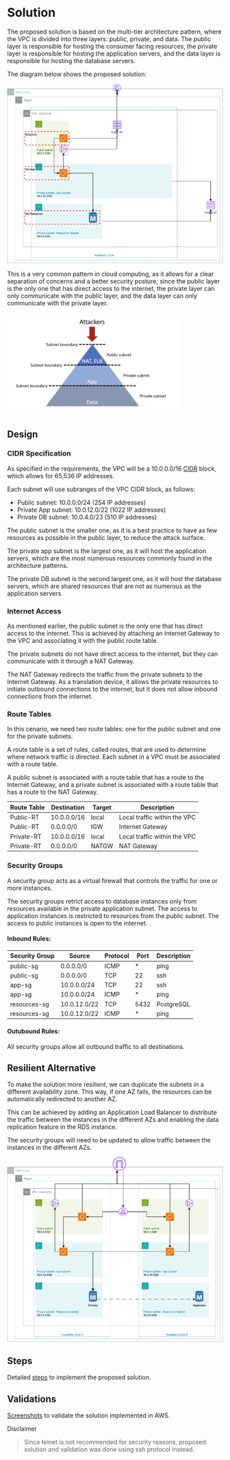 # Solution


The proposed solution is based on the multi-tier architecture pattern, where the VPC is divided into three layers: public, private, and data. The public layer is responsible for hosting the consumer facing resources, the private layer is responsible for hosting the application servers, and the data layer is responsible for hosting the database servers.


The diagram below shows the proposed solution:

![Solution](./images/solution.png)

This is a very common pattern in cloud computing, as it allows for a clear separation of concerns and a better security posture; since the public layer is the only one that has direct access to the internet, the private layer can only communicate with the public layer, and the data layer can only communicate with the private layer.


<img src="./images/multi-tier-pattern.png" width="400" />

## Design

### CIDR Specification

As specified in the requirements, the VPC will be a 10.0.0.0/16 [CIDR](https://aws.amazon.com/what-is/cidr/?nc1=h_ls) block, which allows for 65,536 IP addresses.


Each subnet will use subranges of the VPC CIDR block, as follows:

- Public subnet: 10.0.0.0/24 (254 IP addresses) 
- Private App subnet: 10.0.12.0/22 (1022 IP addresses)
- Private DB subnet: 10.0.4.0/23 (510 IP addresses)

The public subnet is the smaller one, as it is a best practice to have as few resources as possible in the public layer, to reduce the attack surface.

The private app subnet is the largest one, as it will host the application servers, which are the most numerous resources commonly found in the architecture patterns.

The private DB subnet is the second largest one, as it will host the database servers, which are shared resources that are not as numerous as the application servers.

### Internet Access

As mentioned earlier, the public subnet is the only one that has direct access to the internet. This is achieved by attaching an Internet Gateway to the VPC and associating it with the public route table.

The private subnets do not have direct access to the internet, but they can communicate with it through a NAT Gateway.

The NAT Gateway redirects the traffic from the private subnets to the Internet Gateway. As a translation device, it allows the private resources to initiate outbound connections to the internet, but it does not allow inbound connections from the internet.

### Route Tables

In this cenario, we need two route tables: one for the public subnet and one for the private subnets.

A route table is a set of rules, called routes, that are used to determine where network traffic is directed. Each subnet in a VPC must be associated with a route table.

A public subnet is associated with a route table that has a route to the Internet Gateway, and a private subnet is associated with a route table that has a route to the NAT Gateway.


|Route Table| Destination | Target | Description |
|---|---|---|---|
|Public-RT|10.0.0.0/16|local|Local traffic within the VPC|
|Public-RT|0.0.0.0/0|IGW|Internet Gateway|
|Private-RT|10.0.0.0/16|local|Local traffic within the VPC|
|Private-RT|0.0.0.0/0|NATGW|NAT Gateway|

### Security Groups

A security group acts as a virtual firewall that controls the traffic for one or more instances.

The security groups retrict access to database instances only from resources available in the private application subnet.
The access to application instances is restricted to resources from the public subnet.
The access to public instances is open to the internet.

#### Inbound Rules:
|Security Group| Source | Protocol | Port | Description |
|---|---|---|---|---|
|public-sg|0.0.0.0/0|ICMP|*|ping|
|public-sg|0.0.0.0/0|TCP|22|ssh|
|app-sg|10.0.0.0/24|TCP|22|ssh|
|app-sg|10.0.0.0/24|ICMP|*|ping|
|resources-sg|10.0.12.0/22|TCP|5432|PostgreSQL|
|resources-sg|10.0.12.0/22|ICMP|*|ping|

#### Outubound Rules:

All security groups allow all outbound traffic to all destinations.


## Resilient Alternative

To make the solution more resilient, we can duplicate the subnets in a different availability zone. This way, if one AZ fails, the resources can be automatically redirected to another AZ. 

This can be achieved by adding an Application Load Balancer to distribute the traffic between the instances in the different AZs and enabling the data replication feature in the RDS instance.

The security groups will need to be updated to allow traffic between the instances in the different AZs.

![Solution](./images/multi-az.png)


## Steps

Detailed [steps](./steps.md) to implement the proposed solution.

## Validations

[Screenshots](./validations.md) to validate the solution implemented in AWS.


Disclaimer

> Since telnet is not recommended for security reasons, proposed solution and validation was done using ssh protocol instead. 